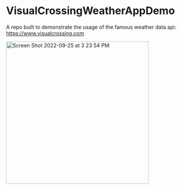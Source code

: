 # VisualCrossingWeatherAppDemo
A repo built to demonstrate the usage of the famous weather data api: https://www.visualcrossing.com


<img width="388" alt="Screen Shot 2022-09-25 at 3 23 54 PM" src="https://user-images.githubusercontent.com/8338710/192138826-bcd1221b-849e-4d78-a663-571dcb155158.png">
